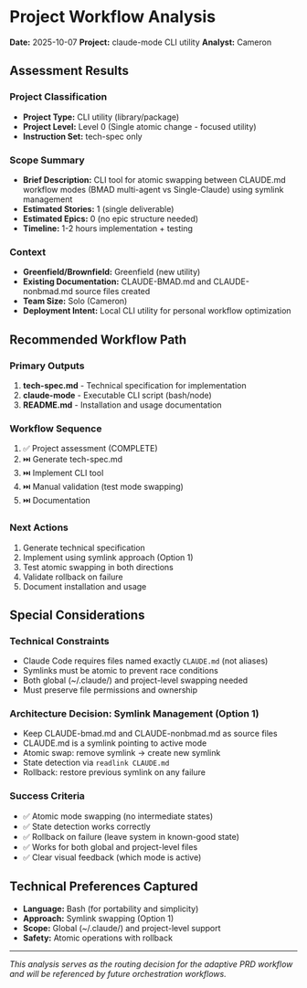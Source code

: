 # Project Workflow Analysis

**Date:** 2025-10-07
**Project:** claude-mode CLI utility
**Analyst:** Cameron

## Assessment Results

### Project Classification

- **Project Type:** CLI utility (library/package)
- **Project Level:** Level 0 (Single atomic change - focused utility)
- **Instruction Set:** tech-spec only

### Scope Summary

- **Brief Description:** CLI tool for atomic swapping between CLAUDE.md workflow modes (BMAD multi-agent vs Single-Claude) using symlink management
- **Estimated Stories:** 1 (single deliverable)
- **Estimated Epics:** 0 (no epic structure needed)
- **Timeline:** 1-2 hours implementation + testing

### Context

- **Greenfield/Brownfield:** Greenfield (new utility)
- **Existing Documentation:** CLAUDE-BMAD.md and CLAUDE-nonbmad.md source files created
- **Team Size:** Solo (Cameron)
- **Deployment Intent:** Local CLI utility for personal workflow optimization

## Recommended Workflow Path

### Primary Outputs

1. **tech-spec.md** - Technical specification for implementation
2. **claude-mode** - Executable CLI script (bash/node)
3. **README.md** - Installation and usage documentation

### Workflow Sequence

1. ✅ Project assessment (COMPLETE)
2. ⏭️ Generate tech-spec.md
3. ⏭️ Implement CLI tool
4. ⏭️ Manual validation (test mode swapping)
5. ⏭️ Documentation

### Next Actions

1. Generate technical specification
2. Implement using symlink approach (Option 1)
3. Test atomic swapping in both directions
4. Validate rollback on failure
5. Document installation and usage

## Special Considerations

### Technical Constraints
- Claude Code requires files named exactly `CLAUDE.md` (not aliases)
- Symlinks must be atomic to prevent race conditions
- Both global (~/.claude/) and project-level swapping needed
- Must preserve file permissions and ownership

### Architecture Decision: Symlink Management (Option 1)
- Keep CLAUDE-bmad.md and CLAUDE-nonbmad.md as source files
- CLAUDE.md is a symlink pointing to active mode
- Atomic swap: remove symlink → create new symlink
- State detection via `readlink CLAUDE.md`
- Rollback: restore previous symlink on any failure

### Success Criteria
- ✅ Atomic mode swapping (no intermediate states)
- ✅ State detection works correctly
- ✅ Rollback on failure (leave system in known-good state)
- ✅ Works for both global and project-level files
- ✅ Clear visual feedback (which mode is active)

## Technical Preferences Captured

- **Language:** Bash (for portability and simplicity)
- **Approach:** Symlink swapping (Option 1)
- **Scope:** Global (~/.claude/) and project-level support
- **Safety:** Atomic operations with rollback

---

_This analysis serves as the routing decision for the adaptive PRD workflow and will be referenced by future orchestration workflows._
